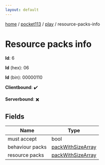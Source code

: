 ```yaml
---
layout: default
---
```


[home](/)  /  [pocket113](/protocol/pocket113)  /  [play](/protocol/pocket113/play)  /  resource-packs-info

# Resource packs info

**Id**: 6

**Id** (hex): 06

**Id** (bin): 00000110

**Clientbound**: ✔️

**Serverbound**: ✖️

## Fields

Name | Type
---|---
must accept | bool
behaviour packs | [packWithSizeArray](/protocol/pocket113/arrays)
resource packs | [packWithSizeArray](/protocol/pocket113/arrays)
